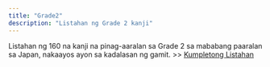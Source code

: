 ```yaml
---
title: "Grade2"
description: "Listahan ng Grade 2 kanji"
---
```

Listahan ng 160 na kanji na pinag-aaralan sa Grade 2 sa mababang paaralan sa Japan, nakaayos ayon sa kadalasan ng gamit. >> [Kumpletong Listahan](../)